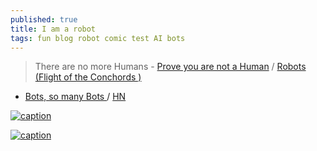 ```yaml
---
published: true
title: I am a robot
tags: fun blog robot comic test AI bots
---
```

> There are no more Humans - [Prove you are not a Human](https://www.smbc-comics.com/comic/captcha) / [Robots (Flight of the Conchords
)](https://www.youtube.com/watch?v=NI9nopaieEc)

- [Bots, so many Bots ](https://wakatime.com/blog/67-bots-so-many-bots) / [HN](https://news.ycombinator.com/item?id=41708837)

[![caption](https://www.smbc-comics.com/comics/1535025762-20180823.png)](http://smbc-comics.com/comic/captcha)

[![caption](https://www.monkeyuser.com/2020/reverse-turing-test/191-reverse-turing-test.png)](https://www.monkeyuser.com/2020/reverse-turing-test/)
